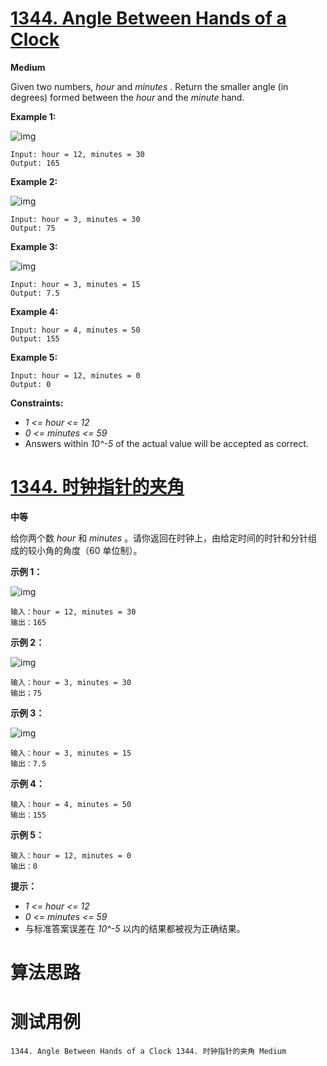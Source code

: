 # [1344. Angle Between Hands of a Clock][enTitle]

**Medium**

Given two numbers,  *hour*  and  *minutes* . Return the smaller angle (in degrees) formed between the  *hour*  and the  *minute*  hand.



**Example 1:** 

![img](https://assets.leetcode.com/uploads/2019/12/26/sample_1_1673.png)

```
Input: hour = 12, minutes = 30
Output: 165

```

**Example 2:** 

![img](https://assets.leetcode.com/uploads/2019/12/26/sample_2_1673.png)

```
Input: hour = 3, minutes = 30
Output: 75

```

**Example 3:** 

![img](https://assets.leetcode.com/uploads/2019/12/26/sample_3_1673.png)

```
Input: hour = 3, minutes = 15
Output: 7.5

```

**Example 4:** 

```
Input: hour = 4, minutes = 50
Output: 155

```

**Example 5:** 

```
Input: hour = 12, minutes = 0
Output: 0

```



**Constraints:** 

-  *1 <= hour <= 12*  
-  *0 <= minutes <= 59*  
- Answers within  *10^-5*  of the actual value will be accepted as correct.


# [1344. 时钟指针的夹角][cnTitle]

**中等**

给你两个数  *hour*  和  *minutes*  。请你返回在时钟上，由给定时间的时针和分针组成的较小角的角度（60 单位制）。



**示例 1：** 

![img](https://assets.leetcode-cn.com/aliyun-lc-upload/uploads/2020/02/08/sample_1_1673.png)

```
输入：hour = 12, minutes = 30
输出：165

```

**示例 2：** 

![img](https://assets.leetcode-cn.com/aliyun-lc-upload/uploads/2020/02/08/sample_2_1673.png)

```
输入：hour = 3, minutes = 30
输出；75

```

**示例 3：** 

![img](https://assets.leetcode-cn.com/aliyun-lc-upload/uploads/2020/02/08/sample_3_1673.png)

```
输入：hour = 3, minutes = 15
输出：7.5

```

**示例 4：** 

```
输入：hour = 4, minutes = 50
输出：155

```

**示例 5：** 

```
输入：hour = 12, minutes = 0
输出：0

```



**提示：** 

-  *1 <= hour <= 12*  
-  *0 <= minutes <= 59*  
- 与标准答案误差在  *10^-5*  以内的结果都被视为正确结果。




# 算法思路

# 测试用例
```
1344. Angle Between Hands of a Clock 1344. 时钟指针的夹角 Medium
```

[enTitle]: https://leetcode.com/problems/angle-between-hands-of-a-clock/
[cnTitle]: https://leetcode-cn.com/problems/angle-between-hands-of-a-clock/
